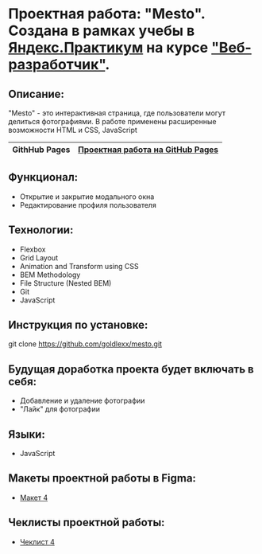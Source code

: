 # Проектная работа: "Mesto". Создана в рамках учебы в [Яндекс.Практикум](https://praktikum.yandex.ru/) на курсе ["Веб-разработчик"](https://praktikum.yandex.ru/web/).

## Описание:

"Mesto" - это интерактивная страница, где пользователи могут делиться фотографиями. В работе применены расширенные возможности HTML и CSS, JavaScript

| **GithHub Pages** | [Проектная работа на GitHub Pages](https://goldlexx.github.io/mesto/) |
| ----------------- | -------------------------------------------------------------------- |

## Функционал:

* Открытие и закрытие модального окна
* Редактирование профиля пользователя

## Технологии:

* Flexbox
* Grid Layout
* Animation and Transform using CSS
* BEM Methodology
* File Structure (Nested BEM)
* Git
* JavaScript

## Инструкция по установке:

git clone https://github.com/goldlexx/mesto.git

## Будущая доработка проекта будет включать в себя:

*  Добавление и удаление фотографии
* "Лайк" для фотографии

## Языки:

* JavaScript

## Макеты проектной работы в Figma:

* [Макет 4](https://www.figma.com/file/SLGf16iUspCIjC05qUi1dk/YP-project-4-mesto)


## Чеклисты проектной работы:

* [Чеклист 4](https://code.s3.yandex.net/web-developer/checklists/new-program/checklist-4/index.html)




